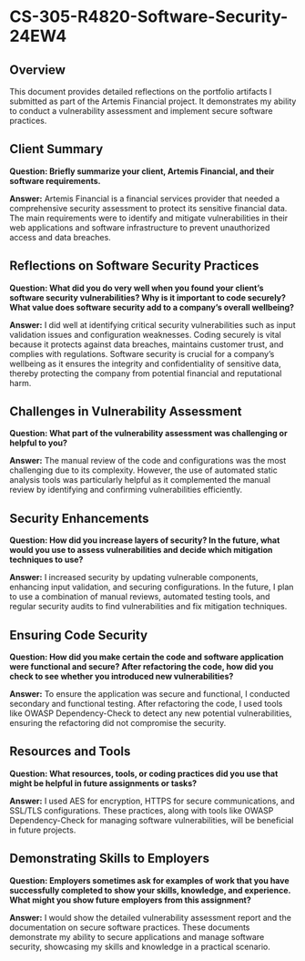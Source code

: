 # CS-305-R4820-Software-Security-24EW4


## Overview

This document provides detailed reflections on the portfolio artifacts I submitted as part of the Artemis Financial project. It demonstrates my ability to conduct a vulnerability assessment and implement secure software practices.

## Client Summary

**Question: Briefly summarize your client, Artemis Financial, and their software requirements.**

**Answer:**
Artemis Financial is a financial services provider that needed a comprehensive security assessment to protect its sensitive financial data. The main requirements were to identify and mitigate vulnerabilities in their web applications and software infrastructure to prevent unauthorized access and data breaches.

## Reflections on Software Security Practices

**Question: What did you do very well when you found your client’s software security vulnerabilities? Why is it important to code securely? What value does software security add to a company’s overall wellbeing?**

**Answer:**
I did well at identifying critical security vulnerabilities such as input validation issues and configuration weaknesses. Coding securely is vital because it protects against data breaches, maintains customer trust, and complies with regulations. Software security is crucial for a company’s wellbeing as it ensures the integrity and confidentiality of sensitive data, thereby protecting the company from potential financial and reputational harm.

## Challenges in Vulnerability Assessment

**Question: What part of the vulnerability assessment was challenging or helpful to you?**

**Answer:**
The manual review of the code and configurations was the most challenging due to its complexity. However, the use of automated static analysis tools was particularly helpful as it complemented the manual review by identifying and confirming vulnerabilities efficiently.

## Security Enhancements

**Question: How did you increase layers of security? In the future, what would you use to assess vulnerabilities and decide which mitigation techniques to use?**

**Answer:**
I increased security by updating vulnerable components, enhancing input validation, and securing configurations. In the future, I plan to use a combination of manual reviews, automated testing tools, and regular security audits to find vulnerabilities and fix mitigation techniques.

## Ensuring Code Security

**Question: How did you make certain the code and software application were functional and secure? After refactoring the code, how did you check to see whether you introduced new vulnerabilities?**

**Answer:**
To ensure the application was secure and functional, I conducted secondary and functional testing. After refactoring the code, I used tools like OWASP Dependency-Check to detect any new potential vulnerabilities, ensuring the refactoring did not compromise the security.

## Resources and Tools

**Question: What resources, tools, or coding practices did you use that might be helpful in future assignments or tasks?**

**Answer:**
I used AES for encryption, HTTPS for secure communications, and SSL/TLS configurations. These practices, along with tools like OWASP Dependency-Check for managing software vulnerabilities, will be beneficial in future projects.

## Demonstrating Skills to Employers

**Question: Employers sometimes ask for examples of work that you have successfully completed to show your skills, knowledge, and experience. What might you show future employers from this assignment?**

**Answer:**
I would show the detailed vulnerability assessment report and the documentation on secure software practices. These documents demonstrate my ability to secure applications and manage software security, showcasing my skills and knowledge in a practical scenario.


